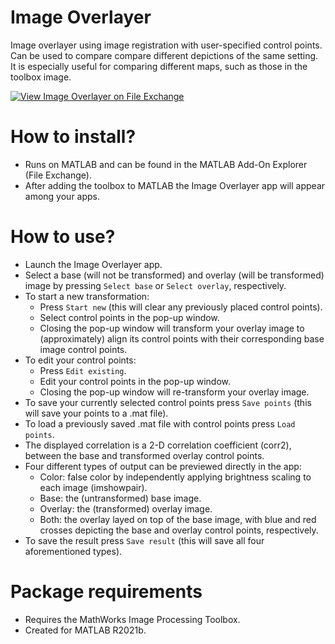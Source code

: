 # Image Overlayer
Image overlayer using image registration with user-specified control points. Can be used to compare compare different depictions of the same setting. It is especially useful for comparing different maps, such as those in the toolbox image.

[![View Image Overlayer on File Exchange](https://www.mathworks.com/matlabcentral/images/matlab-file-exchange.svg)](https://nl.mathworks.com/matlabcentral/fileexchange/104250-image-overlayer)

# How to install?
- Runs on MATLAB and can be found in the MATLAB Add-On Explorer (File Exchange).
- After adding the toolbox to MATLAB the Image Overlayer app will appear among your apps.

# How to use?
- Launch the Image Overlayer app.
- Select a base (will not be transformed) and overlay (will be transformed) image by pressing ````Select base```` or ````Select overlay````, respectively.
- To start a new transformation:
  - Press ````Start new```` (this will clear any previously placed control points).
  - Select control points in the pop-up window.
  - Closing the pop-up window will transform your overlay image to (approximately) align its control points with their corresponding base image control points.
- To edit your control points:
  - Press ````Edit existing````.
  - Edit your control points in the pop-up window.
  - Closing the pop-up window will re-transform your overlay image.
- To save your currently selected control points press ````Save points```` (this will save your points to a .mat file).
- To load a previously saved .mat file with control points press ````Load points````.
- The displayed correlation is a 2-D correlation coefficient (corr2), between the base and transformed overlay control points.
- Four different types of output can be previewed directly in the app:
  - Color: false color by independently applying brightness scaling to each image (imshowpair).
  - Base: the (untransformed) base image.
  - Overlay: the (transformed) overlay image.
  - Both: the overlay layed on top of the base image, with blue and red crosses depicting the base and overlay control points, respectively.
- To save the result press ````Save result```` (this will save all four aforementioned types).

# Package requirements
- Requires the MathWorks Image Processing Toolbox.
- Created for MATLAB R2021b.
